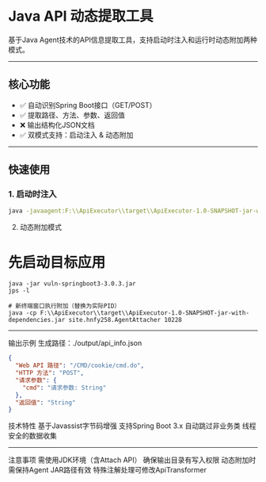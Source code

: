 # Java API 动态提取工具

基于Java Agent技术的API信息提取工具，支持启动时注入和运行时动态附加两种模式。

---

## 核心功能
- ✅ 自动识别Spring Boot接口（GET/POST）
- ✅ 提取路径、方法、参数、返回值
- ❌ 输出结构化JSON文档
- ✅ 双模式支持：启动注入 & 动态附加

---

## 快速使用

### 1. 启动时注入
```bash
java -javaagent:F:\\ApiExecutor\\target\\ApiExecutor-1.0-SNAPSHOT-jar-with-dependencies.jar -jar vuln-springboot3-3.0.3.jar
```

2. 动态附加模式
# 先启动目标应用
```
java -jar vuln-springboot3-3.0.3.jar
jps -l

# 新终端窗口执行附加（替换为实际PID）
java -cp F:\\ApiExecutor\\target\\ApiExecutor-1.0-SNAPSHOT-jar-with-dependencies.jar site.hnfy258.AgentAttacher 10228
```

---

输出示例
生成路径：./output/api_info.json

```json
{
  "Web API 路径": "/CMD/cookie/cmd.do",
  "HTTP 方法": "POST",
  "请求参数": {
    "cmd": "请求参数: String"
  },
  "返回值": "String"
}
```


技术特性
基于Javassist字节码增强
支持Spring Boot 3.x
自动跳过非业务类
线程安全的数据收集

---

注意事项
需使用JDK环境（含Attach API）
确保输出目录有写入权限
动态附加时需保持Agent JAR路径有效
特殊注解处理可修改ApiTransformer
